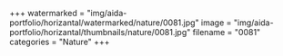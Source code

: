 +++
watermarked = "img/aida-portfolio/horizantal/watermarked/nature/0081.jpg"
image = "img/aida-portfolio/horizantal/thumbnails/nature/0081.jpg"
filename = "0081"
categories = "Nature"
+++
